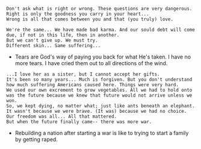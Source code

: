 ```
Don't ask what is right or wrong. These questions are very dangerous.
Right is only the goodness you carry in your heart...
Wrong is all that comes between you and that (you truly) love.
```

```
We're the same... We have made bad karma. And our sould debt will come due, if not in this life, then in another.
But we can't give up. We must try.
Different skin... Same suffering...
```

* Tears are God's way of paying you back for what He's taken. I have no more tears. I have cried them out to all directions of the wind.

```
...I love her as a sister, but I cannot accept her gifts.
It's been so many years... Much is forgiven. But you don't understand how much suffering Americans caused here. Things were very hard.
We used our own excrement to grow vegetables. All we had to hold onto was the future because we knew that future would not arrive unless we won.
So, we kept dying, no matter what; just like ants beneath an elephant. It wasn't because we were brave. (It was) because we had no choice.
Our freedom was all... All that mattered.
But when the future finally came-- there was more war.
```

* Rebuilding a nation after starting a war is like to trying to start a family by getting raped.
